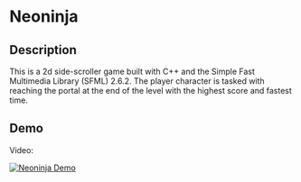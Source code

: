 # Neoninja

## Description
This is a 2d side-scroller game built with C++ and the Simple Fast Multimedia Library (SFML) 2.6.2.
The player character is tasked with reaching the portal at the end of the level with the 
highest score and fastest time.

## Demo
Video:

[![Neoninja Demo](https://img.youtube.com/vi/zcbdfa-rSOc/0.jpg)](https://www.youtube.com/watch?v=zcbdfa-rSOc)
